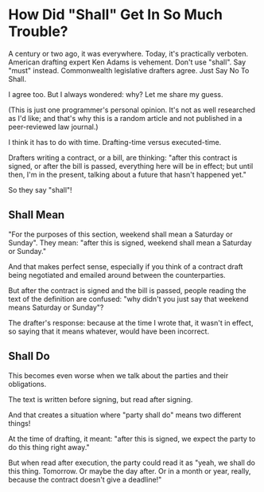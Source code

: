 # How Did "Shall" Get In So Much Trouble?

A century or two ago, it was everywhere. Today, it's practically
verboten. American drafting expert Ken Adams is vehement. Don't use
"shall". Say "must" instead. Commonwealth legislative drafters agree.
Just Say No To Shall.

I agree too. But I always wondered: why? Let me share my guess.

(This is just one programmer's personal opinion. It's not as well
researched as I'd like; and that's why this is a random article and
not published in a peer-reviewed law journal.)

I think it has to do with time. Drafting-time versus executed-time.

Drafters writing a contract, or a bill, are thinking: "after this
contract is signed, or after the bill is passed, everything here will
be in effect; but until then, I'm in the present, talking about a
future that hasn't happened yet."

So they say "shall"!

## Shall Mean

"For the purposes of this section, weekend shall mean a Saturday or
Sunday". They mean: "after this is signed, weekend shall mean a
Saturday or Sunday."

And that makes perfect sense, especially if you think of a contract
draft being negotiated and emailed around between the counterparties.

But after the contract is signed and the bill is passed, people
reading the text of the definition are confused: "why didn't you just
say that weekend means Saturday or Sunday"?

The drafter's response: because at the time I wrote that, it wasn't in
effect, so saying that it means whatever, would have been incorrect.

## Shall Do

This becomes even worse when we talk about the parties and their
obligations.

The text is written before signing, but read after signing.

And that creates a situation where "party shall do" means two
different things!

At the time of drafting, it meant: "after this is signed, we expect
the party to do this thing right away."

But when read after execution, the party could read it as "yeah, we
shall do this thing. Tomorrow. Or maybe the day after. Or in a month
or year, really, because the contract doesn't give a deadline!"
